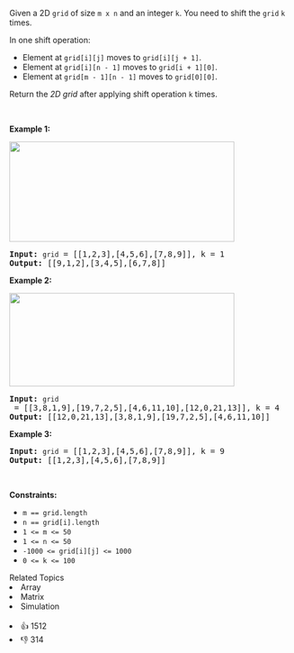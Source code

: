 <p>Given a 2D <code>grid</code> of size <code>m x n</code>&nbsp;and an integer <code>k</code>. You need to shift the <code>grid</code>&nbsp;<code>k</code> times.</p>

<p>In one shift operation:</p>

<ul> 
 <li>Element at <code>grid[i][j]</code> moves to <code>grid[i][j + 1]</code>.</li> 
 <li>Element at <code>grid[i][n - 1]</code> moves to <code>grid[i + 1][0]</code>.</li> 
 <li>Element at <code>grid[m&nbsp;- 1][n - 1]</code> moves to <code>grid[0][0]</code>.</li> 
</ul>

<p>Return the <em>2D grid</em> after applying shift operation <code>k</code> times.</p>

<p>&nbsp;</p> 
<p><strong class="example">Example 1:</strong></p> 
<img alt="" src="https://assets.leetcode.com/uploads/2019/11/05/e1.png" style="width: 400px; height: 178px;" /> 
<pre>
<strong>Input:</strong> <span><code>grid</code></span> = [[1,2,3],[4,5,6],[7,8,9]], k = 1
<strong>Output:</strong> [[9,1,2],[3,4,5],[6,7,8]]
</pre>

<p><strong class="example">Example 2:</strong></p> 
<img alt="" src="https://assets.leetcode.com/uploads/2019/11/05/e2.png" style="width: 400px; height: 166px;" /> 
<pre>
<strong>Input:</strong> <span><code>grid</code></span> = [[3,8,1,9],[19,7,2,5],[4,6,11,10],[12,0,21,13]], k = 4
<strong>Output:</strong> [[12,0,21,13],[3,8,1,9],[19,7,2,5],[4,6,11,10]]
</pre>

<p><strong class="example">Example 3:</strong></p>

<pre>
<strong>Input:</strong> <span><code>grid</code></span> = [[1,2,3],[4,5,6],[7,8,9]], k = 9
<strong>Output:</strong> [[1,2,3],[4,5,6],[7,8,9]]
</pre>

<p>&nbsp;</p> 
<p><strong>Constraints:</strong></p>

<ul> 
 <li><code>m ==&nbsp;grid.length</code></li> 
 <li><code>n ==&nbsp;grid[i].length</code></li> 
 <li><code>1 &lt;= m &lt;= 50</code></li> 
 <li><code>1 &lt;= n &lt;= 50</code></li> 
 <li><code>-1000 &lt;= grid[i][j] &lt;= 1000</code></li> 
 <li><code>0 &lt;= k &lt;= 100</code></li> 
</ul>

<div><div>Related Topics</div><div><li>Array</li><li>Matrix</li><li>Simulation</li></div></div><br><div><li>👍 1512</li><li>👎 314</li></div>
